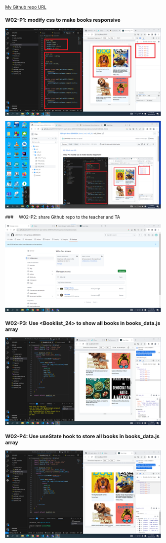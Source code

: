 [My Github repo URL](https://github.com/209410124/1121-wp1-demo-209410124)

### W02-P1: modify css to make books responsive

![](w02-p1-1.png)

![](w02-p1-2.png)

###　 W02-P2: share Github repo to the teacher and TA

![](w02-p2.png)

### W02-P3: Use <Booklist_24> to show all books in books_data.js array

![](w02-p3.png)

### W02-P4: Use useState hook to store all books in books_data.js array

![](w02-p4.png)
